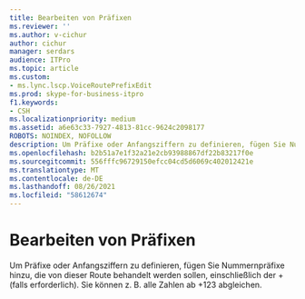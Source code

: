 ```yaml
---
title: Bearbeiten von Präfixen
ms.reviewer: ''
ms.author: v-cichur
author: cichur
manager: serdars
audience: ITPro
ms.topic: article
ms.custom:
- ms.lync.lscp.VoiceRoutePrefixEdit
ms.prod: skype-for-business-itpro
f1.keywords:
- CSH
ms.localizationpriority: medium
ms.assetid: a6e63c33-7927-4813-81cc-9624c2098177
ROBOTS: NOINDEX, NOFOLLOW
description: Um Präfixe oder Anfangsziffern zu definieren, fügen Sie Nummernpräfixe hinzu, die von dieser Route behandelt werden sollen, einschließlich der + (falls erforderlich). Sie können z. B. alle Zahlen ab +123 abgleichen.
ms.openlocfilehash: b2b51a7e1f32a21e2cb93988867df22b83217f0e
ms.sourcegitcommit: 556fffc96729150efcc04cd5d6069c402012421e
ms.translationtype: MT
ms.contentlocale: de-DE
ms.lasthandoff: 08/26/2021
ms.locfileid: "58612674"
---
```

# <a name="prefix-edit"></a>Bearbeiten von Präfixen
 
Um Präfixe oder Anfangsziffern zu definieren, fügen Sie Nummernpräfixe hinzu, die von dieser Route behandelt werden sollen, einschließlich der + (falls erforderlich). Sie können z. B. alle Zahlen ab +123 abgleichen.
  
 
  

